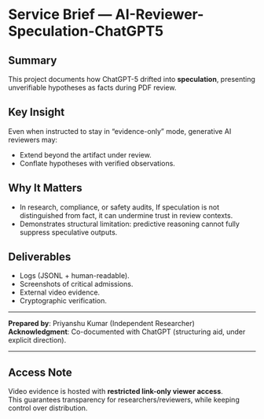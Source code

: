 # Service Brief — AI-Reviewer-Speculation-ChatGPT5

## Summary  
This project documents how ChatGPT-5 drifted into **speculation**, presenting unverifiable hypotheses as facts during PDF review.  

## Key Insight  
Even when instructed to stay in “evidence-only” mode, generative AI reviewers may:  
- Extend beyond the artifact under review.  
- Conflate hypotheses with verified observations.  

## Why It Matters  
- In research, compliance, or safety audits, If speculation is not distinguished from fact, it can undermine trust in review contexts.  
- Demonstrates structural limitation: predictive reasoning cannot fully suppress speculative outputs.  

## Deliverables  
- Logs (JSONL + human-readable).  
- Screenshots of critical admissions.  
- External video evidence.  
- Cryptographic verification.  

---
**Prepared by**: Priyanshu Kumar (Independent Researcher)  
**Acknowledgment**: Co-documented with ChatGPT (structuring aid, under explicit direction).  

---

## Access Note
Video evidence is hosted with **restricted link-only viewer access**.  
This guarantees transparency for researchers/reviewers, while keeping control over distribution.
